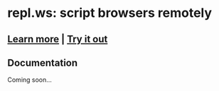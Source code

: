 repl.ws: script browsers remotely
=====

## [Learn more](http://tjanczuk.github.io/repl.ws) | [Try it out](http://repl.ws)

## Documentation

Coming soon...
